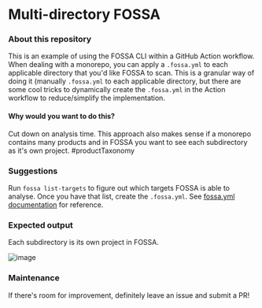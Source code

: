 # Multi-directory FOSSA

### About this repository

This is an example of using the FOSSA CLI within a GitHub Action workflow. When dealing with a monorepo, you can apply a `.fossa.yml` to each applicable directory that you'd like FOSSA to scan.
This is a granular way of doing it (manually `.fossa.yml` to each applicable directory, but there are some cool tricks to dynamically create the `.fossa.yml` in the Action workflow to reduce/simplify the implementation. 

#### Why would you want to do this?

Cut down on analysis time. This approach also makes sense if a monorepo contains many products and in FOSSA you want to see each subdirectory as it's own project. #productTaxonomy

### Suggestions

Run `fossa list-targets` to figure out which targets FOSSA is able to analyse. Once you have that list, create the `.fossa.yml`. See [fossa.yml documentation](https://github.com/fossas/fossa-cli/blob/master/docs/references/files/fossa-yml.md) for reference.

### Expected output

Each subdirectory is its own project in FOSSA.

![image](https://user-images.githubusercontent.com/1427948/179844466-273de9c4-b003-4237-b14f-e23711620226.png)

### Maintenance

If there's room for improvement, definitely leave an issue and submit a PR!
